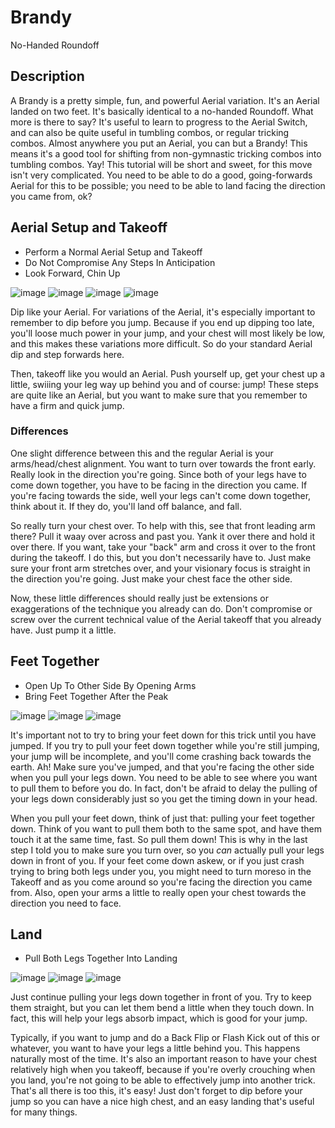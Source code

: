 # Brandy
No-Handed Roundoff

## Description

A Brandy is a pretty simple, fun, and powerful Aerial variation. It's an Aerial landed on two feet. It's basically identical to a no-handed Roundoff. What more is there to say? It's useful to learn to progress to the Aerial Switch, and can also be quite useful in tumbling combos, or regular tricking combos. Almost anywhere you put an Aerial, you can but a Brandy! This means it's a good tool for shifting from non-gymnastic tricking combos into tumbling combos. Yay! This tutorial will be short and sweet, for this move isn't very complicated. You need to be able to do a good, going-forwards Aerial for this to be possible; you need to be able to land facing the direction you came from, ok?

## Aerial Setup and Takeoff

* Perform a Normal Aerial Setup and Takeoff
* Do Not Compromise Any Steps In Anticipation
* Look Forward, Chin Up


![image](images/Brandy/Brandy-1_0001.jpg "") ![image](images/Brandy/Brandy-1_0002.jpg "") ![image](images/Brandy/Brandy-1_0003.jpg "") ![image](images/Brandy/Brandy-1_0004.jpg "")

Dip like your Aerial. For variations of the Aerial, it's especially important to remember to dip before you jump. Because if you end up dipping too late, you'll loose much power in your jump, and your chest will most likely be low, and this makes these variations more difficult. So do your standard Aerial dip and step forwards here.

Then, takeoff like you would an Aerial. Push yourself up, get your chest up a little, swiiing your leg way up behind you and of course: jump! These steps are quite like an Aerial, but you want to make sure that you remember to have a firm and quick jump.
### Differences

One slight difference between this and the regular Aerial is your arms/head/chest alignment. You want to turn over towards the front early. Really look in the direction you're going. Since both of your legs have to come down together, you have to be facing in the direction you came. If you're facing towards the side, well your legs can't come down together, think about it. If they do, you'll land off balance, and fall.

So really turn your chest over. To help with this, see that front leading arm there? Pull it waay over across and past you. Yank it over there and hold it over there. If you want, take your "back" arm and cross it over to the front during the takeoff. I do this, but you don't necessarily have to. Just make sure your front arm stretches over, and your visionary focus is straight in the direction you're going. Just make your chest face the other side.

Now, these little differences should really just be extensions or exaggerations of the technique you already can do. Don't compromise or screw over the current technical value of the Aerial takeoff that you already have. Just pump it a little.

## Feet Together

* Open Up To Other Side By Opening Arms
* Bring Feet Together After the Peak


![image](images/Brandy/Brandy-1_0005.jpg "") ![image](images/Brandy/Brandy-1_0006.jpg "") ![image](images/Brandy/Brandy-1_0007.jpg "")

It's important not to try to bring your feet down for this trick until you have jumped. If you try to pull your feet down together while you're still jumping, your jump will be incomplete, and you'll come crashing back towards the earth. Ah! Make sure you've jumped, and that you're facing the other side when you pull your legs down. You need to be able to see where you want to pull them to before you do. In fact, don't be afraid to delay the pulling of your legs down considerably just so you get the timing down in your head.

When you pull your feet down, think of just that: pulling your feet together down. Think of you want to pull them both to the same spot, and have them touch it at the same time, fast. So pull them down! This is why in the last step I told you to make sure you turn over, so you <i>can</i> actually pull your legs down in front of you. If your feet come down askew, or if you just crash trying to bring both legs under you, you might need to turn moreso in the Takeoff and as you come around so you're facing the direction you came from. Also, open your arms a little to really open your chest towards the direction you need to face.

## Land

* Pull Both Legs Together Into Landing


![image](images/Brandy/Brandy-1_0008.jpg "") ![image](images/Brandy/Brandy-1_0009.jpg "") ![image](images/Brandy/Brandy-1_0010.jpg "")

Just continue pulling your legs down together in front of you. Try to keep them straight, but you can let them bend a little when they touch down. In fact, this will help your legs absorb impact, which is good for your jump.

Typically, if you want to jump and do a Back Flip or Flash Kick out of this or whatever, you want to have your legs a little behind you. This happens naturally most of the time. It's also an important reason to have your chest relatively high when you takeoff, because if you're overly crouching when you land, you're not going to be able to effectively jump into another trick.
That's all there is too this, it's easy! Just don't forget to dip before your jump so you can have a nice high chest, and an easy landing that's useful for many things.

